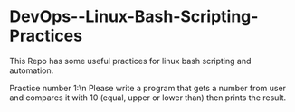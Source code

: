 # DevOps--Linux-Bash-Scripting-Practices
This Repo has some useful practices for linux bash scripting and automation.

Practice number 1:\n
Please write a program that gets a number from user and compares it with 10 (equal, upper or lower than) then prints the result.

